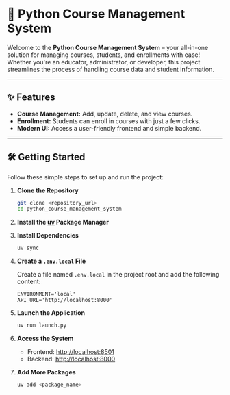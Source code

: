 # 🚀 Python Course Management System

Welcome to the **Python Course Management System** – your all-in-one solution for managing courses, students, and enrollments with ease! Whether you're an educator, administrator, or developer, this project streamlines the process of handling course data and student information.

---

## ✨ Features

- **Course Management:** Add, update, delete, and view courses.
- **Enrollment:** Students can enroll in courses with just a few clicks.
- **Modern UI:** Access a user-friendly frontend and simple backend.

---

## 🛠️ Getting Started

Follow these simple steps to set up and run the project:

1. **Clone the Repository**
   ```bash
   git clone <repository_url>
   cd python_course_management_system
   ```

2. **Install the [uv](https://docs.astral.sh/uv/) Package Manager**

3. **Install Dependencies**
   ```bash
   uv sync
   ```
4. **Create a `.env.local` File**

   Create a file named `.env.local` in the project root and add the following content:
   ```env
   ENVIRONMENT='local'
   API_URL='http://localhost:8000'
   ```
5. **Launch the Application**
   ```bash
   uv run launch.py
   ```

6. **Access the System**
   - Frontend: [http://localhost:8501](http://localhost:8501)
   - Backend: [http://localhost:8000](http://localhost:8000)

7. **Add More Packages**
   ```bash
   uv add <package_name>
   ```

   